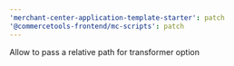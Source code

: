 ```yaml
---
'merchant-center-application-template-starter': patch
'@commercetools-frontend/mc-scripts': patch
---
```


Allow to pass a relative path for transformer option
